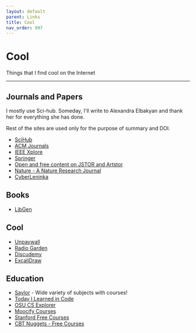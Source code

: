```yaml
---
layout: default
parent: Links
title: Cool
nav_order: 997
---
```


# Cool

Things that I find cool on the Internet

---

## Journals and Papers

I mostly use Sci-hub. Someday, I'll write to Alexandra Elbakyan and thank her for everything she has done.

Rest of the sites are used only for the purpose of summary and DOI.

- [SciHub](https://sci-hub.tw/)
- [ACM Journals](https://dl.acm.org/journals)
- [IEEE Xplore](https://ieeexplore.ieee.org/Xplore/home.jsp)
- [Springer](https://ieeexplore.ieee.org/Xplore/home.jsp)
- [Open and free content on JSTOR and Artstor](https://about.jstor.org/oa-and-free/)
- [Nature - A Nature Research Journal](https://www.nature.com/)
- [CyberLeninka](https://cyberleninka.org/article)

## Books

- [LibGen](https://lib-gen.is)

## Cool

- [Unpaywall](https://unpaywall.org/)
- [Radio Garden](http://radio.garden/)
- [Discudemy](https://www.discudemy.com/)
- [ExcaliDraw](https://excalidraw.com/)

## Education

- [Saylor](https://learn.saylor.org/index.php?) - Wide variety of subjects with courses!
- [Today I Learned in Code](https://www.tilcode.com/)
- [OSU CS Explorer](https://osu-cs-course-explorer.com/)
- [Moocify Courses](https://www.mooc.fi/#courses)
- [Stanford Free Courses](https://online.stanford.edu/search-catalog?type=course&free_or_paid[free]=free&page=1)
- [CBT Nuggets - Free Courses](https://www.cbtnuggets.com/free-it-training)
